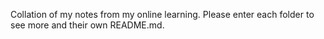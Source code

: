 Collation of my notes from my online learning. Please enter each folder to see more and their own README.md.